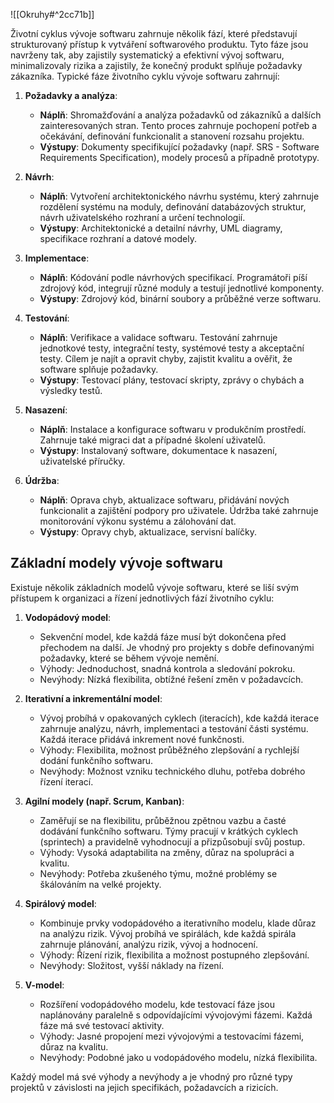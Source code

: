 ![[Okruhy#^2cc71b]]

Životní cyklus vývoje softwaru zahrnuje několik fází, které představují strukturovaný přístup k vytváření softwarového produktu. Tyto fáze jsou navrženy tak, aby zajistily systematický a efektivní vývoj softwaru, minimalizovaly rizika a zajistily, že konečný produkt splňuje požadavky zákazníka. Typické fáze životního cyklu vývoje softwaru zahrnují:

1. **Požadavky a analýza**:
   - **Náplň**: Shromažďování a analýza požadavků od zákazníků a dalších zainteresovaných stran. Tento proces zahrnuje pochopení potřeb a očekávání, definování funkcionalit a stanovení rozsahu projektu.
   - **Výstupy**: Dokumenty specifikující požadavky (např. SRS - Software Requirements Specification), modely procesů a případně prototypy.

2. **Návrh**:
   - **Náplň**: Vytvoření architektonického návrhu systému, který zahrnuje rozdělení systému na moduly, definování databázových struktur, návrh uživatelského rozhraní a určení technologií.
   - **Výstupy**: Architektonické a detailní návrhy, UML diagramy, specifikace rozhraní a datové modely.

3. **Implementace**:
   - **Náplň**: Kódování podle návrhových specifikací. Programátoři píší zdrojový kód, integrují různé moduly a testují jednotlivé komponenty.
   - **Výstupy**: Zdrojový kód, binární soubory a průběžné verze softwaru.

4. **Testování**:
   - **Náplň**: Verifikace a validace softwaru. Testování zahrnuje jednotkové testy, integrační testy, systémové testy a akceptační testy. Cílem je najít a opravit chyby, zajistit kvalitu a ověřit, že software splňuje požadavky.
   - **Výstupy**: Testovací plány, testovací skripty, zprávy o chybách a výsledky testů.

5. **Nasazení**:
   - **Náplň**: Instalace a konfigurace softwaru v produkčním prostředí. Zahrnuje také migraci dat a případné školení uživatelů.
   - **Výstupy**: Instalovaný software, dokumentace k nasazení, uživatelské příručky.

6. **Údržba**:
   - **Náplň**: Oprava chyb, aktualizace softwaru, přidávání nových funkcionalit a zajištění podpory pro uživatele. Údržba také zahrnuje monitorování výkonu systému a zálohování dat.
   - **Výstupy**: Opravy chyb, aktualizace, servisní balíčky.

## Základní modely vývoje softwaru

Existuje několik základních modelů vývoje softwaru, které se liší svým přístupem k organizaci a řízení jednotlivých fází životního cyklu:

1. **Vodopádový model**:
   - Sekvenční model, kde každá fáze musí být dokončena před přechodem na další. Je vhodný pro projekty s dobře definovanými požadavky, které se během vývoje nemění.
   - Výhody: Jednoduchost, snadná kontrola a sledování pokroku.
   - Nevýhody: Nízká flexibilita, obtížné řešení změn v požadavcích.

2. **Iterativní a inkrementální model**:
   - Vývoj probíhá v opakovaných cyklech (iteracích), kde každá iterace zahrnuje analýzu, návrh, implementaci a testování části systému. Každá iterace přidává inkrement nové funkčnosti.
   - Výhody: Flexibilita, možnost průběžného zlepšování a rychlejší dodání funkčního softwaru.
   - Nevýhody: Možnost vzniku technického dluhu, potřeba dobrého řízení iterací.

3. **Agilní modely (např. Scrum, Kanban)**:
   - Zaměřují se na flexibilitu, průběžnou zpětnou vazbu a časté dodávání funkčního softwaru. Týmy pracují v krátkých cyklech (sprintech) a pravidelně vyhodnocují a přizpůsobují svůj postup.
   - Výhody: Vysoká adaptabilita na změny, důraz na spolupráci a kvalitu.
   - Nevýhody: Potřeba zkušeného týmu, možné problémy se škálováním na velké projekty.

4. **Spirálový model**:
   - Kombinuje prvky vodopádového a iterativního modelu, klade důraz na analýzu rizik. Vývoj probíhá ve spirálách, kde každá spirála zahrnuje plánování, analýzu rizik, vývoj a hodnocení.
   - Výhody: Řízení rizik, flexibilita a možnost postupného zlepšování.
   - Nevýhody: Složitost, vyšší náklady na řízení.

5. **V-model**:
   - Rozšíření vodopádového modelu, kde testovací fáze jsou naplánovány paralelně s odpovídajícími vývojovými fázemi. Každá fáze má své testovací aktivity.
   - Výhody: Jasné propojení mezi vývojovými a testovacími fázemi, důraz na kvalitu.
   - Nevýhody: Podobné jako u vodopádového modelu, nízká flexibilita.

Každý model má své výhody a nevýhody a je vhodný pro různé typy projektů v závislosti na jejich specifikách, požadavcích a rizicích.